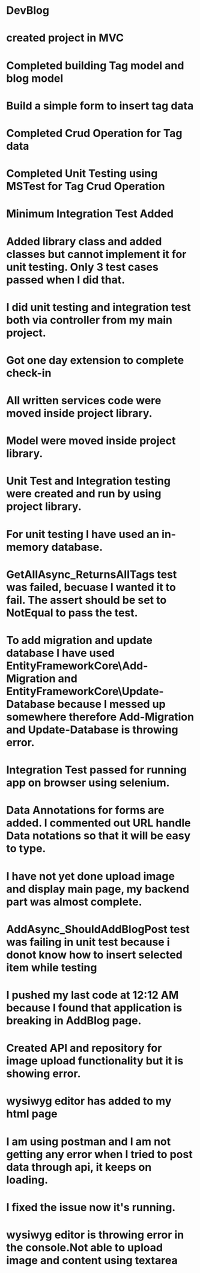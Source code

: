# DevBlog
# created project in MVC
# Completed building Tag model and blog model
# Build a simple form to insert tag data
# Completed Crud Operation for Tag data
# Completed Unit Testing using MSTest for Tag Crud Operation
# Minimum Integration Test Added
# Added library class and added classes but cannot implement it for unit testing. Only 3 test cases passed when I did that.
# I did unit testing and integration test both via controller from my main project.
# Got one day extension to complete check-in
# All written services code were moved inside project library.
# Model were moved inside project library.
# Unit Test and Integration testing were created and run by using project library.
# For unit testing I have used an in-memory database.
# GetAllAsync_ReturnsAllTags test was failed, becuase I wanted it to fail. The assert should be set to NotEqual to pass the test.
# To add migration and update database I have used EntityFrameworkCore\Add-Migration and EntityFrameworkCore\Update-Database because I messed up somewhere therefore Add-Migration and Update-Database is throwing error. 
# Integration Test passed for running app on browser using selenium.
# Data Annotations for forms are added. I commented out URL handle Data notations so that it will be easy to type.
# I have not yet done upload image and display main page, my backend part was almost complete.
# AddAsync_ShouldAddBlogPost test was failing in unit test because i donot know how to insert selected item while testing
# I pushed my last code at 12:12 AM because I found that application is breaking in AddBlog page.
# Created API and repository for image upload functionality but it is showing error.
# wysiwyg editor has added to my html page
# I am using postman and I am not getting any error when I tried to post data through api, it keeps on loading.
# I fixed the issue now it's running.
# wysiwyg editor is throwing error in the console.Not able to upload image and content using textarea





